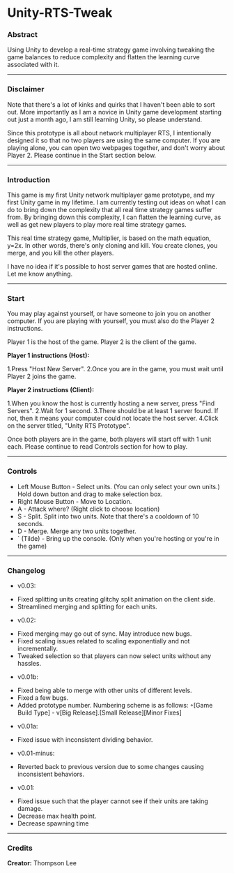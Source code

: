# Unity-RTS-Tweak

### Abstract

Using Unity to develop a real-time strategy game involving tweaking the game balances to reduce complexity and flatten the learning curve associated with it.

------

### Disclaimer

Note that there's a lot of kinks and quirks that I haven't been able to sort out. More importantly as I am a novice in Unity game development starting out just a month ago, I am still learning Unity, so please understand. 

Since this prototype is all about network multiplayer RTS, I intentionally designed it so that no two players are using the same computer. If you are playing alone, you can open two webpages together, and don't worry about Player 2. Please continue in the Start section below.

-------

### Introduction

This game is my first Unity network multiplayer game prototype, and my first Unity game in my lifetime. I am currently testing out ideas on what I can do to bring down the complexity that all real time strategy games suffer from. By bringing down this complexity, I can flatten the learning curve, as well as get new players to play more real time strategy games. 

This real time strategy game, Multiplier, is based on the math equation, y=2x. In other words, there's only cloning and kill. You create clones, you merge, and you kill the other players. 

I have no idea if it's possible to host server games that are hosted online. Let me know anything. 

---------

### Start

You may play against yourself, or have someone to join you on another computer. If you are playing with yourself, you must also do the Player 2 instructions. 

Player 1 is the host of the game. Player 2 is the client of the game. 

**Player 1 instructions (Host):**

1.Press "Host New Server".
2.Once you are in the game, you must wait until Player 2 joins the game.

**Player 2 instructions (Client):**

1.When you know the host is currently hosting a new server, press "Find Servers".
2.Wait for 1 second.
3.There should be at least 1 server found. If not, then it means your computer could not locate the host server.
4.Click on the server titled, "Unity RTS Prototype".

Once both players are in the game, both players will start off with 1 unit each. Please continue to read Controls section for how to play. 

-------

### Controls

* Left Mouse Button - Select units. (You can only select your own units.) Hold down button and drag to make selection box.
* Right Mouse Button - Move to Location.
* A - Attack where? (Right click to choose location)
* S - Split. Split into two units. Note that there's a cooldown of 10 seconds.
* D - Merge. Merge any two units together.
* ` (Tilde) - Bring up the console. (Only when you're hosting or you're in the game)

-------

### Changelog  

- v0.03:
 
* Fixed splitting units creating glitchy split animation on the client side.
* Streamlined merging and splitting for each units.

- v0.02:
 
* Fixed merging may go out of sync. May introduce new bugs. 
* Fixed scaling issues related to scaling exponentially and not incrementally. 
* Tweaked selection so that players can now select units without any hassles. 

- v0.01b: 

* Fixed being able to merge with other units of different levels.
* Fixed a few bugs.
* Added prototype number. Numbering scheme is as follows: ◦[Game Build Type] - v[Big Release].[Small Release][Minor Fixes]

- v0.01a: 

* Fixed issue with inconsistent dividing behavior.

- v0.01-minus: 

* Reverted back to previous version due to some changes causing inconsistent behaviors. 

- v0.01:

* Fixed issue such that the player cannot see if their units are taking damage.
* Decrease max health point.
* Decrease spawning time

--------

### Credits

**Creator:** Thompson Lee 


